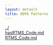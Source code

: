 ```yaml
---
layout: default
title: ODPA Patterns
---
```

  
[../](../)  
[hasRTMS_Code.md](./hasRTMS_Code.md)  
[RTMS_Code.md](./RTMS_Code.md)  
